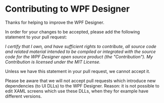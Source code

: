 # Contributing to WPF Designer

Thanks for helping to improve the WPF Designer.

In order for your changes to be accepted, please add the following statement to your pull request:

_I certify that I own, and have sufficient rights to contribute, all source code and related material intended to be compiled or integrated with the source code for the WPF Designer open source product (the "Contribution"). My Contribution is licensed under the MIT License._

Unless we have this statement in your pull request, we cannot accept it.

Please be aware that we will not accept pull requests which introduce new dependencies (to UI DLLs) to the WPF Designer. Reason: it is not possible to edit XAML screens which use these DLLs, when they for example have different versions.

